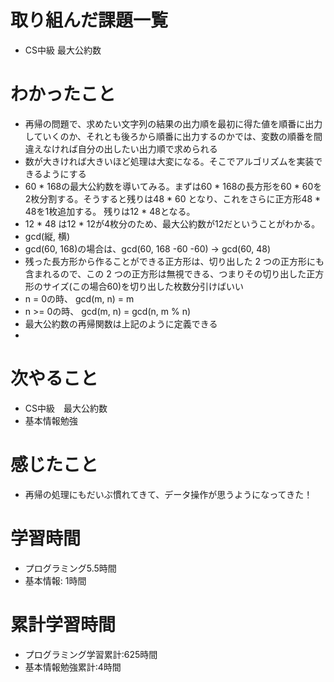 # 取り組んだ課題一覧
- CS中級 最大公約数

# わかったこと
- 再帰の問題で、求めたい文字列の結果の出力順を最初に得た値を順番に出力していくのか、それとも後ろから順番に出力するのかでは、変数の順番を間違えなければ自分の出したい出力順で求められる
- 数が大きければ大きいほど処理は大変になる。そこでアルゴリズムを実装できるようにする
- 60 * 168の最大公約数を導いてみる。まずは60 * 168の長方形を60 * 60を2枚分割する。そうすると残りは48 * 60 となり、これをさらに正方形48 * 48を1枚追加する。 残りは12 * 48となる。
- 12 * 48 は12 * 12が4枚分のため、最大公約数が12だということがわかる。
- gcd(縦, 横)
- gcd(60, 168)の場合は、gcd(60, 168 -60 -60) → gcd(60, 48)
- 残った長方形から作ることができる正方形は、切り出した 2 つの正方形にも含まれるので、この 2 つの正方形は無視できる、つまりその切り出した正方形のサイズ(この場合60)を切り出した枚数分引けばいい
- n = 0の時、 gcd(m, n) = m
- n >= 0の時、 gcd(m, n) = gcd(n, m % n)
- 最大公約数の再帰関数は上記のように定義できる
- 


# 次やること
- CS中級　最大公約数
- 基本情報勉強

# 感じたこと
- 再帰の処理にもだいぶ慣れてきて、データ操作が思うようになってきた！

# 学習時間
- プログラミング5.5時間
- 基本情報: 1時間

# 累計学習時間
- プログラミング学習累計:625時間
- 基本情報勉強累計:4時間 
